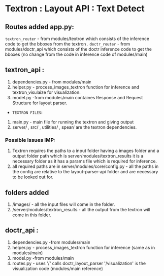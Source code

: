 # Textron : Layout API : Text Detect 

## Routes added app.py:
`textron_router` - from modules/textron which consists of the inference code to get the bboxes from the textron .
`doctr_router` - from modules/doctr_api which consists of the doctr inference code to get the bboxes (no change from the code in inference code of modules/main)

## textron_api :
1. dependencies.py - from modules/main
2. helper.py - process_images_textron function for inference and textron_visulaize for visualization.
3. model.py -from modules/main containes Response and Request Structure for layout parser.
- `TEXTRON FILES`:
1. main.py - main file for running the textron and giving output
2. server/ , src/ , utilities/ , spear/ are the textron dependencies.

### Possible Issues IMP:
1. Textron requires the paths to a input folder having a images folder and a output folder path which is server/modules/textron_results it is a necessary folder as it has a params file which is required for inference.
2. all required paths are in server/modules/core/config.py - all the paths in the config are relative to the layout-parser-api folder and are necessary to be looked out for.

## folders added 
1. /images/ - all the input files will come in the folder.
2. /server/modules/textron_results - all the output from the textron will come in this folder.

## doctr_api : 
1. dependencies.py -from modules/main
2. helper.py - process_images_textron function for inference (same as in modules/main)
3. model.py -from modules/main
4. routes.py - uses '/' calls doctr_layout_parser '/visualization' is the visualization code (modules/main reference)